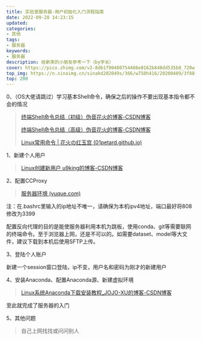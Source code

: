 ```yaml
---
title: 实验室服务器-用户初始化入门流程指南
date: 2022-09-28 14:23:15
updated:
categories: 
- 其他
tags: 
- 服务器
keywords:
- 服务器
description: 给新来的小朋友参考一下（by学长）
cover: https://picx.zhimg.com/v2-8db1f90480754486e0162b848dd535b8_720w.jpg?source=172ae18b
top_img: https://n.sinaimg.cn/sinakd202049s/366/w750h416/20200409/3f88-iryninw9126389.jpg
top: 200
---
```


0、（OS大佬请跳过）学习基本Shell命令，确保之后的操作不要出现基本指令都不会的情况

> [终端Shell命令总结（初级）伪音花火的博客-CSDN博客](https://blog.csdn.net/kjiolluy711/article/details/123036615?spm=1001.2014.3001.5501)
>
> [终端Shell命令总结（高级）伪音花火的博客-CSDN博客](https://blog.csdn.net/kjiolluy711/article/details/125108072?spm=1001.2014.3001.5502)
>
> [Linux常用命令 | 花火の红玉宫 (01petard.github.io)](https://01petard.github.io/2023/04/06/Linux常用命令/)

1、新建个人用户

> [Linux创建新用户 u9king的博客-CSDN博客](https://blog.csdn.net/u9king/article/details/116261122)

2、配置CCProxy

> [服务器环境 (yuque.com)](https://www.yuque.com/silence-euado/xqg9ge/ew7fmt?)

注：在.bashrc里输入的ip地址不唯一，请确保为本机ipv4地址，端口最好将808修改为3399

配置反向代理的目的是能使服务器利用本机为跳板，使用conda、git等需要联网的终端命令。至于浏览器上网，还是不可以的。如需要dataset、model等大文件，建议下载到本机后使用SFTP上传。

3、登陆个人账户

新建一个session窗口登陆，ip不变，用户名和密码为刚才的新建用户

4、安装Anaconda、配置Anaconda源、新建虚拟环境

> [Linux系统Anaconda下载安装教程_JOJO-XU的博客-CSDN博客](https://blog.csdn.net/qq_33290813/article/details/125389669)

至此就完成了服务器的入门

5、其他问题

> 自己上网找找或问问别人
